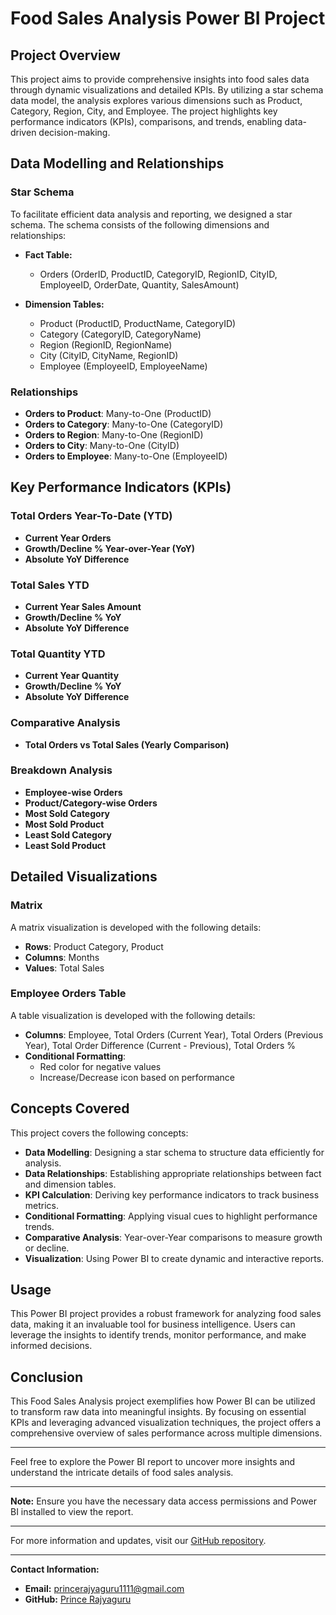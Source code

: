 # Food Sales Analysis Power BI Project

## Project Overview

This project aims to provide comprehensive insights into food sales data through dynamic visualizations and detailed KPIs. By utilizing a star schema data model, the analysis explores various dimensions such as Product, Category, Region, City, and Employee. The project highlights key performance indicators (KPIs), comparisons, and trends, enabling data-driven decision-making.

## Data Modelling and Relationships

### Star Schema

To facilitate efficient data analysis and reporting, we designed a star schema. The schema consists of the following dimensions and relationships:

- **Fact Table:**
  - Orders (OrderID, ProductID, CategoryID, RegionID, CityID, EmployeeID, OrderDate, Quantity, SalesAmount)

- **Dimension Tables:**
  - Product (ProductID, ProductName, CategoryID)
  - Category (CategoryID, CategoryName)
  - Region (RegionID, RegionName)
  - City (CityID, CityName, RegionID)
  - Employee (EmployeeID, EmployeeName)

### Relationships

- **Orders to Product**: Many-to-One (ProductID)
- **Orders to Category**: Many-to-One (CategoryID)
- **Orders to Region**: Many-to-One (RegionID)
- **Orders to City**: Many-to-One (CityID)
- **Orders to Employee**: Many-to-One (EmployeeID)

## Key Performance Indicators (KPIs)

### Total Orders Year-To-Date (YTD)

- **Current Year Orders**
- **Growth/Decline % Year-over-Year (YoY)**
- **Absolute YoY Difference**

### Total Sales YTD

- **Current Year Sales Amount**
- **Growth/Decline % YoY**
- **Absolute YoY Difference**

### Total Quantity YTD

- **Current Year Quantity**
- **Growth/Decline % YoY**
- **Absolute YoY Difference**

### Comparative Analysis

- **Total Orders vs Total Sales (Yearly Comparison)**

### Breakdown Analysis

- **Employee-wise Orders**
- **Product/Category-wise Orders**
- **Most Sold Category**
- **Most Sold Product**
- **Least Sold Category**
- **Least Sold Product**

## Detailed Visualizations

### Matrix

A matrix visualization is developed with the following details:
- **Rows**: Product Category, Product
- **Columns**: Months
- **Values**: Total Sales

### Employee Orders Table

A table visualization is developed with the following details:
- **Columns**: Employee, Total Orders (Current Year), Total Orders (Previous Year), Total Order Difference (Current - Previous), Total Orders %
- **Conditional Formatting**: 
  - Red color for negative values
  - Increase/Decrease icon based on performance

## Concepts Covered

This project covers the following concepts:

- **Data Modelling**: Designing a star schema to structure data efficiently for analysis.
- **Data Relationships**: Establishing appropriate relationships between fact and dimension tables.
- **KPI Calculation**: Deriving key performance indicators to track business metrics.
- **Conditional Formatting**: Applying visual cues to highlight performance trends.
- **Comparative Analysis**: Year-over-Year comparisons to measure growth or decline.
- **Visualization**: Using Power BI to create dynamic and interactive reports.

## Usage

This Power BI project provides a robust framework for analyzing food sales data, making it an invaluable tool for business intelligence. Users can leverage the insights to identify trends, monitor performance, and make informed decisions.

## Conclusion

This Food Sales Analysis project exemplifies how Power BI can be utilized to transform raw data into meaningful insights. By focusing on essential KPIs and leveraging advanced visualization techniques, the project offers a comprehensive overview of sales performance across multiple dimensions.

---

Feel free to explore the Power BI report to uncover more insights and understand the intricate details of food sales analysis.

---

**Note:** Ensure you have the necessary data access permissions and Power BI installed to view the report.

---

For more information and updates, visit our [GitHub repository](https://github.com/PrinceRajyaguru/Data-Analysis).

---

**Contact Information:**
- **Email:** princerajyaguru1111@gmail.com
- **GitHub:** [Prince Rajyaguru](https://github.com/PrinceRajyaguru)
